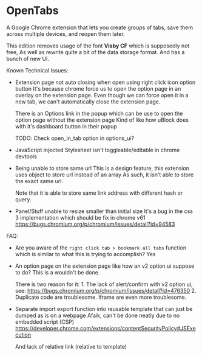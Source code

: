 # OpenTabs
A Google Chrome extension that lets you create groups of tabs, save them across multiple devices, and reopen them later.

This edition removes usage of the font **Visby CF** which is supposedly not free,
As well as rewrite quite a bit of the data storage format.
And has a bunch of new UI.

Known Technical Issues:
- Extension page not auto closing when open using right click icon option button
    It's because chrome force us to open the option page in an overlay on the extension page.
    Even though we can force open it in a new tab, we can't automatically close the extension page.

    There is an Options link in the popup which can be use to open the option page without the extension page
    Kind of like how uBlock does with it's dashboard button in their popup

    TODO: Check open_in_tab option in options_ui?

- JavaScript injected Stylesheet isn't toggleable/editable in chrome devtools

- Being unable to store same url
    This is a design feature, this extension uses object to store url instead of an array
    As such, it isn't able to store the exact same url.

    Note that it is able to store same link address with different hash or query.

- Panel/Stuff unable to resize smaller than initial size
    It's a bug in the css 3 implementation which should be fix in chrome v61
    https://bugs.chromium.org/p/chromium/issues/detail?id=94583

FAQ:
- Are you aware of the `right click tab > bookmark all tabs` function which is similar to what this is trying to accomplish?
    Yes

- An option page on the extension page like how an v2 option ui suppose to do?
    This is a wouldn't be done.

    There is two reason for it:
        1. The lack of alert/confirm with v2 option ui, see:
           https://bugs.chromium.org/p/chromium/issues/detail?id=476350
        2. Duplicate code are troublesome.
           Iframe are even more troublesome.

- Separate import export function into reusable template that can just be dumped as is on a webpage
    Afaik, can't be done neatly due to no embedded script (CSP)
    https://developer.chrome.com/extensions/contentSecurityPolicy#JSExecution

    And lack of relative link (relative to template)

